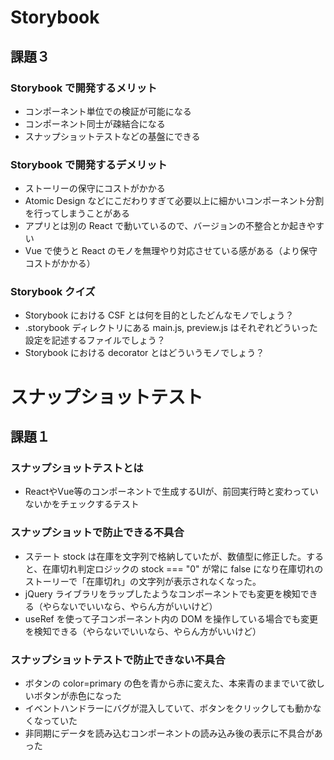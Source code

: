 # Storybook

## 課題３

### Storybook で開発するメリット
* コンポーネント単位での検証が可能になる
* コンポーネント同士が疎結合になる
* スナップショットテストなどの基盤にできる

### Storybook で開発するデメリット
* ストーリーの保守にコストがかかる
* Atomic Design などにこだわりすぎて必要以上に細かいコンポーネント分割を行ってしまうことがある
* アプリとは別の React で動いているので、バージョンの不整合とか起きやすい
* Vue で使うと React のモノを無理やり対応させている感がある（より保守コストがかかる）

### Storybook クイズ
* Storybook における CSF とは何を目的としたどんなモノでしょう？
* .storybook ディレクトリにある main.js, preview.js はそれぞれどういった設定を記述するファイルでしょう？
* Storybook における decorator とはどういうモノでしょう？


# スナップショットテスト

## 課題１

### スナップショットテストとは
* ReactやVue等のコンポーネントで生成するUIが、前回実行時と変わっていないかをチェックするテスト

### スナップショットで防止できる不具合
* ステート stock は在庫を文字列で格納していたが、数値型に修正した。すると、在庫切れ判定ロジックの stock === "0" が常に false になり在庫切れのストーリーで「在庫切れ」の文字列が表示されなくなった。
* jQuery ライブラリをラップしたようなコンポーネントでも変更を検知できる（やらないでいいなら、やらん方がいいけど）
* useRef を使って子コンポーネント内の DOM を操作している場合でも変更を検知できる（やらないでいいなら、やらん方がいいけど）

### スナップショットテストで防止できない不具合
* ボタンの color=primary の色を青から赤に変えた、本来青のままでいて欲しいボタンが赤色になった
* イベントハンドラーにバグが混入していて、ボタンをクリックしても動かなくなっていた
* 非同期にデータを読み込むコンポーネントの読み込み後の表示に不具合があった